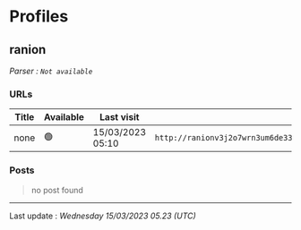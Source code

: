 # Profiles

## **ranion**


_Parser : `Not available`_

### URLs
| Title | Available | Last visit | fqdn | Screenshot 
|---|---|---|---|---|
| none | 🟢 | 15/03/2023 05:10 | `http://ranionv3j2o7wrn3um6de33eccbchhg32mkgnnoi72enkpp7jc25h3ad.onion` | <a href="https://www.ransomware.live/screenshots/ranionv3j2o7wrn3um6de33eccbchhg32mkgnnoi72enkpp7jc25h3ad-onion.png" target=_blank>📸</a> | 

### Posts

> no post found


 --- 


Last update : _Wednesday 15/03/2023 05.23 (UTC)_

